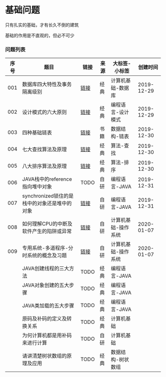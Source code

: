 # 基础问题

只有扎实的基础，才有长久不倒的建筑

基础的作用是不直观的，但必不可少

### 问题列表

|序号|题目|链接|来源|大标签-小标签|创建时间|
|--|--|--|--|--|--|
|001|数据库四大特性及事务隔离级别|[链接](https://github.com/peteryuanpan/notebook/blob/master/DATABASE/数据库四大特性及事物隔离级别.md)|经典|计算机基础-数据库|2019-12-29|
|002|设计模式的六大原则|[链接](软件工程/设计模式的六大原则)|经典|编程语言-设计模式|2019-12-29|
|003|四种基础链表|[链接](数据结构/四种基础链表)|书籍|数据结构-链表|2019-12-30|
|004|七大查找算法及原理|[链接](算法/七大查找算法及原理)|经典|算法-查找|2019-12-30|
|005|八大排序算法及原理|[链接](算法/八大排序算法及原理)|经典|算法-排序|2019-12-30|
|006|JAVA栈中的reference指向堆中对象|TODO|自研|编程语言-JAVA|2019-12-31|
|007|synchronized锁住的是栈中的对象还是堆中的对象|[链接](编程语言/synchronized锁住的是栈中的对象还是堆中的对象)|自研|编程语言-JAVA|2019-12-31|
|008|如何理解CPU的中断及软件产生的陷阱或异常|[链接](计算机基础/如何理解CPU的中断及软件产生的陷阱或异常)|自研|计算机基础-操作系统|2020-01-07|
|009|专用系统-多道程序-分时系统的概念及习题|[链接](计算机基础/专用系统-多道程序-分时系统的概念及习题)|自研|计算机基础-操作系统|2020-01-07|
||JAVA创建线程的三大方法|TODO|经典|编程语言-JAVA||
||JAVA对象创建的五大步骤|TODO|经典|编程语言-JAVA||
||JAVA类加载的五大步骤|TODO|经典|编程语言-JAVA||
||原码及补码的定义及转换关系|TODO|经典|计算机基础||
||为何计算机都是用补码来进行计算|TODO|自研|计算机基础|
||请讲清楚树状数组的原理及应用|TODO|经典|数据结构-树状数组||
